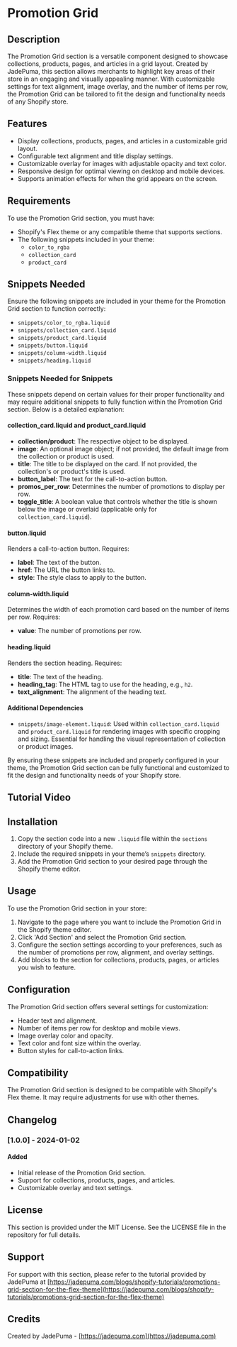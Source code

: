 # Promotion Grid

## Description

The Promotion Grid section is a versatile component designed to showcase collections, products, pages, and articles in a grid layout. Created by JadePuma, this section allows merchants to highlight key areas of their store in an engaging and visually appealing manner. With customizable settings for text alignment, image overlay, and the number of items per row, the Promotion Grid can be tailored to fit the design and functionality needs of any Shopify store.

## Features

- Display collections, products, pages, and articles in a customizable grid layout.
- Configurable text alignment and title display settings.
- Customizable overlay for images with adjustable opacity and text color.
- Responsive design for optimal viewing on desktop and mobile devices.
- Supports animation effects for when the grid appears on the screen.

## Requirements

To use the Promotion Grid section, you must have:
- Shopify's Flex theme or any compatible theme that supports sections.
- The following snippets included in your theme:
  - `color_to_rgba`
  - `collection_card`
  - `product_card`

## Snippets Needed

Ensure the following snippets are included in your theme for the Promotion Grid section to function correctly:

- `snippets/color_to_rgba.liquid`
- `snippets/collection_card.liquid`
- `snippets/product_card.liquid`
- `snippets/button.liquid`
- `snippets/column-width.liquid`
- `snippets/heading.liquid`

### Snippets Needed for Snippets

These snippets depend on certain values for their proper functionality and may require additional snippets to fully function within the Promotion Grid section. Below is a detailed explanation:

#### collection_card.liquid and product_card.liquid

- **collection/product**: The respective object to be displayed.
- **image**: An optional image object; if not provided, the default image from the collection or product is used.
- **title**: The title to be displayed on the card. If not provided, the collection's or product's title is used.
- **button_label**: The text for the call-to-action button.
- **promos_per_row**: Determines the number of promotions to display per row.
- **toggle_title**: A boolean value that controls whether the title is shown below the image or overlaid (applicable only for `collection_card.liquid`).

#### button.liquid

Renders a call-to-action button. Requires:
- **label**: The text of the button.
- **href**: The URL the button links to.
- **style**: The style class to apply to the button.

#### column-width.liquid

Determines the width of each promotion card based on the number of items per row. Requires:
- **value**: The number of promotions per row.

#### heading.liquid

Renders the section heading. Requires:
- **title**: The text of the heading.
- **heading_tag**: The HTML tag to use for the heading, e.g., `h2`.
- **text_alignment**: The alignment of the heading text.

#### Additional Dependencies

- `snippets/image-element.liquid`: Used within `collection_card.liquid` and `product_card.liquid` for rendering images with specific cropping and sizing. Essential for handling the visual representation of collection or product images.

By ensuring these snippets are included and properly configured in your theme, the Promotion Grid section can be fully functional and customized to fit the design and functionality needs of your Shopify store.

## Tutorial Video


## Installation

1. Copy the section code into a new `.liquid` file within the `sections` directory of your Shopify theme.
2. Include the required snippets in your theme’s `snippets` directory.
3. Add the Promotion Grid section to your desired page through the Shopify theme editor.

## Usage

To use the Promotion Grid section in your store:

1. Navigate to the page where you want to include the Promotion Grid in the Shopify theme editor.
2. Click 'Add Section' and select the Promotion Grid section.
3. Configure the section settings according to your preferences, such as the number of promotions per row, alignment, and overlay settings.
4. Add blocks to the section for collections, products, pages, or articles you wish to feature.

## Configuration

The Promotion Grid section offers several settings for customization:

- Header text and alignment.
- Number of items per row for desktop and mobile views.
- Image overlay color and opacity.
- Text color and font size within the overlay.
- Button styles for call-to-action links.

## Compatibility

The Promotion Grid section is designed to be compatible with Shopify's Flex theme. It may require adjustments for use with other themes.

## Changelog

### [1.0.0] - 2024-01-02
#### Added
- Initial release of the Promotion Grid section.
- Support for collections, products, pages, and articles.
- Customizable overlay and text settings.

## License

This section is provided under the MIT License. See the LICENSE file in the repository for full details.

## Support

For support with this section, please refer to the tutorial provided by JadePuma at [https://jadepuma.com/blogs/shopify-tutorials/promotions-grid-section-for-the-flex-theme](https://jadepuma.com/blogs/shopify-tutorials/promotions-grid-section-for-the-flex-theme)

## Credits

Created by JadePuma - [https://jadepuma.com](https://jadepuma.com)
